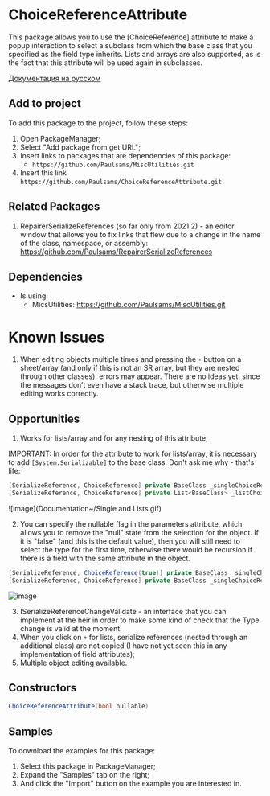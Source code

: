 # ChoiceReferenceAttribute
This package allows you to use the [ChoiceReference] attribute to make a popup interaction to select a subclass from which the base class that you specified as the field type inherits. Lists and arrays are also supported, as is the fact that this attribute will be used again in subclasses.

[Документация на русском](Documentation~/RU.md)

## Add to project
To add this package to the project, follow these steps:
1) Open PackageManager;
2) Select "Add package from get URL";
3) Insert links to packages that are dependencies of this package:
    + `https://github.com/Paulsams/MiscUtilities.git`
4) Insert this link `https://github.com/Paulsams/ChoiceReferenceAttribute.git`

## Related Packages
1) RepairerSerializeReferences (so far only from 2021.2) - an editor window that allows you to fix links that flew due to a change in the name of the class, namespace, or assembly: https://github.com/Paulsams/RepairerSerializeReferences

## Dependencies
- Is using:
    + MicsUtilities: https://github.com/Paulsams/MiscUtilities.git

# Known Issues
1) When editing objects multiple times and pressing the `-` button on a sheet/array (and only if this is not an SR array, but they are nested through other classes), errors may appear. There are no ideas yet, since the messages don’t even have a stack trace, but otherwise multiple editing works correctly.

## Opportunities
1) Works for lists/array and for any nesting of this attribute;

IMPORTANT: In order for the attribute to work for lists/array, it is necessary to add `[System.Serializable]` to the base class. Don't ask me why - that's life:

```cs
[SerializeReference, ChoiceReference] private BaseClass _singleChoiceReference;
[SerializeReference, ChoiceReference] private List<BaseClass> _listChoiceReferences;
```

![image](Documentation~/Single and Lists.gif)

2) You can specify the nullable flag in the parameters attribute, which allows you to remove the "null" state from the selection for the object. If it is "false" (and this is the default value), then you will still need to select the type for the first time, otherwise there would be recursion if there is a field with the same attribute in the object.

```cs
[SerializeReference, ChoiceReference(true)] private BaseClass _singleChoiceReferenceNullable;
[SerializeReference, ChoiceReference] private BaseClass _singleChoiceReferenceNotNullable;
```

![image](Documentation~/Nullable.gif)

3) ISerializeReferenceChangeValidate - an interface that you can implement at the heir in order to make some kind of check that the Type change is valid at the moment.
4) When you click on `+` for lists, serialize references (nested through an additional class) are not copied (I have not yet seen this in any implementation of field attributes);
5) Multiple object editing available.

## Constructors
```cs
ChoiceReferenceAttribute(bool nullable)
```

## Samples
To download the examples for this package:
1) Select this package in PackageManager;
2) Expand the "Samples" tab on the right;
3) And click the "Import" button on the example you are interested in.
